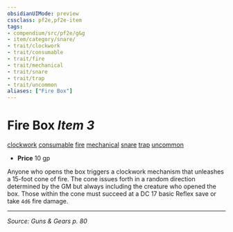 ```yaml
---
obsidianUIMode: preview
cssclass: pf2e,pf2e-item
tags:
- compendium/src/pf2e/g&g
- item/category/snare/
- trait/clockwork
- trait/consumable
- trait/fire
- trait/mechanical
- trait/snare
- trait/trap
- trait/uncommon
aliases: ["Fire Box"]
---
```

# Fire Box *Item 3*  
[clockwork](clockwork-g-g.md "Clockwork  Trait")  [consumable](consumable.md "Consumable Item Trait")  [fire](fire.md "Fire Energy & Element Trait")  [mechanical](mechanical.md "Mechanical Hazard Trait")  [snare](snare.md "Snare Item Trait")  [trap](trap.md "Trap Hazard Trait")  [uncommon](uncommon.md "Uncommon Rarity Trait")  

- **Price** 10 gp

Anyone who opens the box triggers a clockwork mechanism that unleashes a 15-foot cone of fire. The cone issues forth in a random direction determined by the GM but always including the creature who opened the box. Those within the cone must succeed at a DC 17 basic Reflex save or take `4d6` fire damage.


---
*Source: Guns & Gears p. 80*